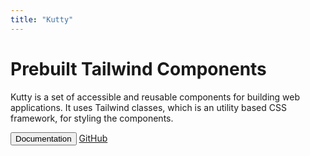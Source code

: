 ```yaml
---
title: "Kutty"
---
```


<div class="w-full md:w-full lg:w-1/2 mx-auto p-4 py-40">
  <h1 class="text-gray-900 text-4xl leading-tight mb-4 font-semibold">Prebuilt Tailwind Components</h1>
  <p class="text-gray-600 text-lg mb-5">
    Kutty is a set of accessible and reusable components for building web applications. It uses Tailwind classes, which is an utility based CSS framework, for styling the
    components.
  </p>
  <a href="/docs/" rel="prefetch"
    ><button
      class="bg-purple-700 hover:bg-purple-900 focus:bg-purple-900 border-purple-700 hover:border-purple-900 focus:border-purple-900 text-white select-none text-center align-middle font-medium relative overflow-hidden transition-colors duration-150 ease-in border-2 border-solid inline-block rounded-md w-auto opacity-100 pointer-events-auto cursor-pointer py-2 px-5 text-lg"
      role="button"
      type="button"
      tabindex="-1"
    >
      Documentation
    </button></a
  >
  <a
    href="https://github.com/praveenjuge/kutty"
    class="bg-gray-200 hover:bg-gray-400 focus:bg-gray-400 border-gray-200 hover:border-gray-400 focus:border-gray-400 text-gray-900 select-none text-center align-middle font-medium relative overflow-hidden transition-colors duration-150 ease-in border-2 border-solid inline-block rounded-md w-auto opacity-100 pointer-events-auto cursor-pointer py-2 px-5 text-lg"
    disabled="false"
    target="_blank"
    >GitHub</a
  >
</div>
